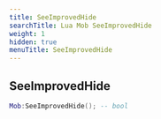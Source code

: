 ```yaml
---
title: SeeImprovedHide
searchTitle: Lua Mob SeeImprovedHide
weight: 1
hidden: true
menuTitle: SeeImprovedHide
---
```

## SeeImprovedHide
```lua
Mob:SeeImprovedHide(); -- bool
```